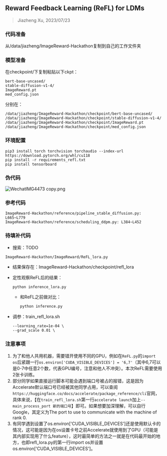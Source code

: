 ## Reward Feedback Learning (ReFL) for LDMs

> Jiazheng Xu, 2023/07/23

### 代码准备

从/data/jiazheng/ImageReward-Hackathon复制到自己的工作文件夹

### 模型准备

在checkpoint/下复制粘贴以下ckpt：

```
bert-base-uncased/
stable-diffusion-v1-4/
ImageReward.pt
med_config.json
```

分别在：

```
/data/jiazheng/ImageReward-Hackathon/checkpoint/bert-base-uncased/
/data/jiazheng/ImageReward-Hackathon/checkpoint/stable-diffusion-v1-4/
/data/jiazheng/ImageReward-Hackathon/checkpoint/ImageReward.pt
/data/jiazheng/ImageReward-Hackathon/checkpoint/med_config.json
```

### 环境配置

```shell
pip3 install torch torchvision torchaudio --index-url https://download.pytorch.org/whl/cu118
pip install -r requirements_refl.txt
pip install tensorboard
```

### 伪代码

![WechatIMG4473 copy.png](https://s2.loli.net/2023/07/23/fvzsHeh2r8ZDSC1.png)

### 参考代码

```shell
ImageReward-Hackathon/reference/pipeline_stable_diffusion.py: L665~L779
ImageReward-Hackathon/reference/scheduling_ddpm.py: L384~L452
```

### 待填补代码

* 搜索：TODO

```shell
ImageReward-Hackathon/ImageReward/ReFL_lora.py
```

* 结果保存在：ImageReward-Hackathon/checkpoint/refl_lora

* 定性观察ReFL后的结果：

  ```bash
  python inference_lora.py 
  ```

  * 和ReFL之前做对比：

    ```bash
    python inference.py
    ```

* 调参：train_refl_lora.sh

  ```shell
  --learning_rate=1e-04 \
  --grad_scale 0.01 \
  ```

### 注意事项

1. 为了和他人共用机器，需要错开使用不同的GPU，例如在`ReFL.py`的`import os`后紧跟一行`os.environ['CUDA_VISIBLE_DEVICES'] = '6,7'`（其中6,7可以是0-7中任意2个数，代表GPU编号，注意和他人不冲突）。本次ReFL需要使用2张卡训练。
2. 部分同学如果直接运行脚本可能会遇到端口号被占的报错，这是因为Accelerate默认端口号已经被其他同学占用，可以查阅`https://huggingface.co/docs/accelerate/package_reference/cli`官网，具体来说，【在`train_refl_lora.sh`第一行`accelerate launch`加上`--main_process_port 新的端口号`】即可。如果想要加深理解，可以自行Google，其定义为The port to use to communicate with the machine of rank 0.
3. 有同学遇到设置了os.environ['CUDA_VISIBLE_DEVICES']还是使用默认卡的情况，这可能是因为在os设置卡号之前Accelerate就使用到了GPU（可能是其内部实现用了什么feature），这时最简单的方法之一就是在代码最开始的地方，也即refl_lora.py的第一行import os并设置os.environ['CUDA_VISIBLE_DEVICES']。

